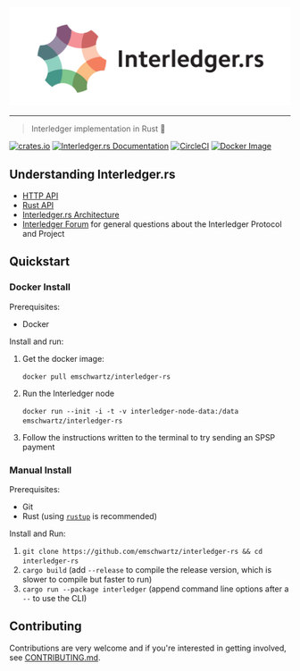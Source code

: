 <p align="center">
  <img src="interledger-rs.svg" width="700" alt="Interledger.rs">
</p>

---
> Interledger implementation in Rust :money_with_wings:

[![crates.io](https://img.shields.io/crates/v/interledger.svg)](https://crates.io/crates/interledger)
[![Interledger.rs Documentation](https://docs.rs/interledger/badge.svg)](https://docs.rs/interledger)
[![CircleCI](https://circleci.com/gh/emschwartz/interledger-rs.svg?style=shield)](https://circleci.com/gh/emschwartz/interledger-rs)
[![Docker Image](https://img.shields.io/docker/pulls/emschwartz/interledger-rs.svg?maxAge=2592000)](https://hub.docker.com/r/emschwartz/interledger-rs/)

## Understanding Interledger.rs
- [HTTP API](./docs/api.md)
- [Rust API](https://docs.rs/interledger)
- [Interledger.rs Architecture](./docs/architecture.md)
- [Interledger Forum](https://forum.interledger.org) for general questions about the Interledger Protocol and Project

## Quickstart

### Docker Install

Prerequisites:
- Docker

Install and run:

1. Get the docker image:

    `docker pull emschwartz/interledger-rs`

2. Run the Interledger node

    `docker run --init -i -t -v interledger-node-data:/data emschwartz/interledger-rs`

3. Follow the instructions written to the terminal to try sending an SPSP payment


### Manual Install

Prerequisites:
- Git
- Rust (using [`rustup`](https://rustup.rs/) is recommended)

Install and Run:

1. `git clone https://github.com/emschwartz/interledger-rs && cd interledger-rs`
2. `cargo build` (add `--release` to compile the release version, which is slower to compile but faster to run)
2. `cargo run --package interledger` (append command line options after a `--` to use the CLI)

## Contributing

Contributions are very welcome and if you're interested in getting involved, see [CONTRIBUTING.md](docs/CONTRIBUTING.md).